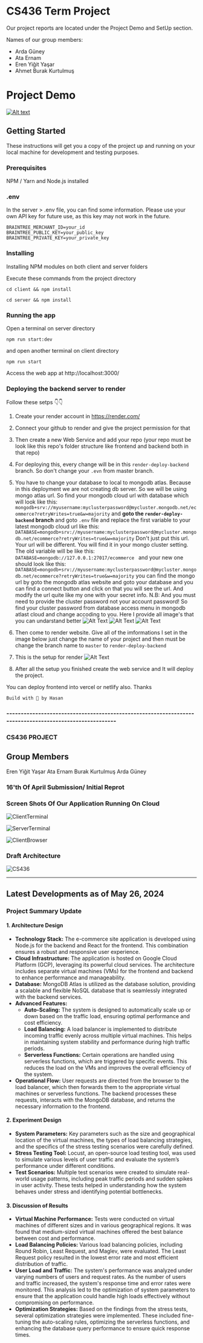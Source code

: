 # CS436 Term Project
Our project reports are located under the Project Demo and SetUp section.

Names of our group members:
- Arda Güney
- Ata Ernam
- Eren Yiğit Yaşar
- Ahmet Burak Kurtulmuş

# Project Demo

[![Alt text](https://img.youtube.com/vi/lXk14qt2D28/0.jpg)](https://www.youtube.com/watch?v=lXk14qt2D28)

## Getting Started

These instructions will get you a copy of the project up and running on your local machine for development and testing purposes.

### Prerequisites

NPM / Yarn and Node.js installed

### .env

In the server > .env file, you can find some information. Please use your own API key for future use, as this key may not work in the future.

```
BRAINTREE_MERCHANT_ID=your_id
BRAINTREE_PUBLIC_KEY=your_public_key
BRAINTREE_PRIVATE_KEY=your_private_key
```

### Installing

Installing NPM modules on both client and server folders

Execute these commands from the project directory

```
cd client && npm install
```

```
cd server && npm install
```

### Running the app

Open a terminal on server directory

```
npm run start:dev
```

and open another terminal on client directory

```
npm run start
```

Access the web app at http://localhost:3000/

### Deploying the backend server to render

Follow these setps 👇👇

1. Create your render account in https://render.com/
2. Connect your github to render and give the project permission for that
3. Then create a new Web Service and add your repo (your repo must be look like this repo's folder structure like frontend and backend both in that repo)
4. For deploying this, every change will be in this `render-deploy-backend` branch. So don't change your `.evn` from master branch.
5. You have to change your database to local to mongodb atlas. Because in this deployment we are not creating db server. So we will be using mongo atlas url. So find your mongodb cloud url with database which will look like this: `mongodb+srv://myusername:myclusterpassword@mycluster.mongodb.net/ecommerce?retryWrites=true&w=majority`
   and
   <b>goto the `render-deploy-backend` branch</b>
   and goto `.env` file and replace the first variable to your latest mongodb cloud url like this:
   `DATABASE=mongodb+srv://myusername:myclusterpassword@mycluster.mongodb.net/ecommerce?retryWrites=true&w=majority`
   Don't just put this url. Your url will be different. You will find it in your mongo cluster setting.
   The old variable will be like this: `DATABASE=mongodb://127.0.0.1:27017/ecommerce
` and your new one should look like this:
   `DATABASE=mongodb+srv://myusername:myclusterpassword@mycluster.mongodb.net/ecommerce?retryWrites=true&w=majority`
   you can find the mongo url by goto the mongodb atlas website and goto your database and you can find a connect button and click on that you will see the url. And modify the url quite like my one with your secret info.
   N.B: And you must need to provide the cluster password not your account password! So find your cluster password from database access menu in mongodb atlast cloud and change accoding to you. Here I provide all image's that you can undarstand better
   ![Alt Text](assetREADME.md/atlasUrl.png)
   ![Alt Text](assetREADME.md/clusterPassword.png)
   ![Alt Text](assetREADME.md/networkAccess.png)

6. Then come to render website. Give all of the imformations I set in the image below just change the name of your project and then must be change the branch name to `master` to `render-deploy-backend`

7. This is the setup for render
   ![Alt Text](assetREADME.md/renderDeployBackendSetup.png)

8. After all the setup you finished create the web service and It will deploy the project.

You can deploy frontend into vercel or netlify also. Thanks

`Build with 💛 by Hasan`
### -------------------------------------------------------------------------------------------------------
### CS436 PROJECT
## Group Members
Eren Yiğit Yaşar
Ata Ernam
Burak Kurtulmuş
Arda Güney

### 16'th Of April Submission/ Initial Reprot
### Screen Shots Of Our Application Running On Cloud
![ClientTerminal](https://github.com/AtaErnam/CS436-Cloud-Project/assets/71980713/6e16dba0-424b-4a0e-b463-9e32de6197b4)

![ServerTerminal](https://github.com/AtaErnam/CS436-Cloud-Project/assets/71980713/40a6730c-c94f-4db7-aa09-9a7a84daf179)

![ClientBrowser](https://github.com/AtaErnam/CS436-Cloud-Project/assets/71980713/7cd971b3-73a7-4c5b-81d4-9489fd292bfd)

### Draft Architecture
![CS436](https://github.com/AtaErnam/CS436-Cloud-Project/assets/67603284/7c0c4279-02c2-4077-a947-7336c17a9668)




---

## Latest Developments as of May 26, 2024

### Project Summary Update

#### 1. Architecture Design
- **Technology Stack:** The e-commerce site application is developed using Node.js for the backend and React for the frontend. This combination ensures a robust and responsive user experience.
- **Cloud Infrastructure:** The application is hosted on Google Cloud Platform (GCP), leveraging its powerful cloud services. The architecture includes separate virtual machines (VMs) for the frontend and backend to enhance performance and manageability.
- **Database:** MongoDB Atlas is utilized as the database solution, providing a scalable and flexible NoSQL database that is seamlessly integrated with the backend services.
- **Advanced Features:**
  - **Auto-Scaling:** The system is designed to automatically scale up or down based on the traffic load, ensuring optimal performance and cost efficiency.
  - **Load Balancing:** A load balancer is implemented to distribute incoming traffic evenly across multiple virtual machines. This helps in maintaining system stability and performance during high traffic periods.
  - **Serverless Functions:** Certain operations are handled using serverless functions, which are triggered by specific events. This reduces the load on the VMs and improves the overall efficiency of the system.
- **Operational Flow:** User requests are directed from the browser to the load balancer, which then forwards them to the appropriate virtual machines or serverless functions. The backend processes these requests, interacts with the MongoDB database, and returns the necessary information to the frontend.

#### 2. Experiment Design
- **System Parameters:** Key parameters such as the size and geographical location of the virtual machines, the types of load balancing strategies, and the specifics of the stress testing scenarios were carefully defined.
- **Stress Testing Tool:** Locust, an open-source load testing tool, was used to simulate various levels of user traffic and evaluate the system’s performance under different conditions.
- **Test Scenarios:** Multiple test scenarios were created to simulate real-world usage patterns, including peak traffic periods and sudden spikes in user activity. These tests helped in understanding how the system behaves under stress and identifying potential bottlenecks.

#### 3. Discussion of Results
- **Virtual Machine Performance:** Tests were conducted on virtual machines of different sizes and in various geographical regions. It was found that medium-sized virtual machines offered the best balance between cost and performance.
- **Load Balancing Policies:** Various load balancing policies, including Round Robin, Least Request, and Maglev, were evaluated. The Least Request policy resulted in the lowest error rate and most efficient distribution of traffic.
- **User Load and Traffic:** The system's performance was analyzed under varying numbers of users and request rates. As the number of users and traffic increased, the system's response time and error rates were monitored. This analysis led to the optimization of system parameters to ensure that the application could handle high loads effectively without compromising on performance.
- **Optimization Strategies:** Based on the findings from the stress tests, several optimization strategies were implemented. These included fine-tuning the auto-scaling rules, optimizing the serverless functions, and enhancing the database query performance to ensure quick response times.



